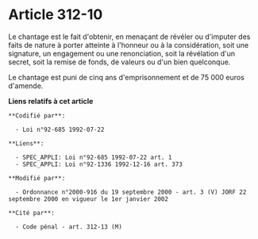 # Article 312-10

Le chantage est le fait d'obtenir, en menaçant de révéler ou d'imputer des faits de nature à porter atteinte à l'honneur ou à
la considération, soit une signature, un engagement ou une renonciation, soit la révélation d'un secret, soit la remise de
fonds, de valeurs ou d'un bien quelconque.

Le chantage est puni de cinq ans d'emprisonnement et de 75 000 euros d'amende.

**Liens relatifs à cet article**

	**Codifié par**:

	  - Loi n°92-685 1992-07-22

	**Liens**:

	  - SPEC_APPLI: Loi n°92-685 1992-07-22 art. 1
	  - SPEC_APPLI: Loi n°92-1336 1992-12-16 art. 373

	**Modifié par**:

	  - Ordonnance n°2000-916 du 19 septembre 2000 - art. 3 (V) JORF 22 septembre 2000 en vigueur le 1er janvier 2002

	**Cité par**:

	  - Code pénal - art. 312-13 (M)
